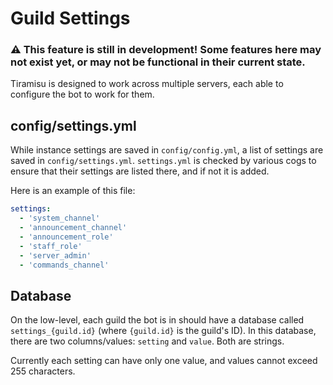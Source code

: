 # Guild Settings
### ⚠️ This feature is still in development! Some features here may not exist yet, or may not be functional in their current state.
Tiramisu is designed to work across multiple servers, each able to configure the bot to work for them. 

## config/settings.yml
While instance settings are saved in `config/config.yml`, a list of settings are saved in `config/settings.yml`. `settings.yml` is checked by various cogs to ensure that their settings are listed there, and if not it is added. 

Here is an example of this file:
```yaml
settings:
  - 'system_channel'
  - 'announcement_channel'
  - 'announcement_role'
  - 'staff_role'
  - 'server_admin'
  - 'commands_channel'
```

## Database
On the low-level, each guild the bot is in should have a database called `settings_{guild.id}` (where `{guild.id}` is the guild's ID). In this database, there are two columns/values: `setting` and `value`. Both are strings.

Currently each setting can have only one value, and values cannot exceed 255 characters.